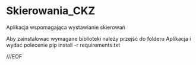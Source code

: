 # Skierowania_CKZ
 Aplikacja wspomagająca wystawianie skierowań



 Aby zainstalowac wymagane biblioteki należy przejść do folderu Aplikacja i wydać polecenie 
 pip install -r requirements.txt
 
 ///EOF
